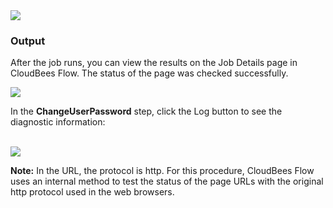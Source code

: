 <img src="../../plugins/EC-WebLogic/images/ChangeUserPassword/EC-WLSChangeUserPasswordStatus2.png" />

<h3>Output</h3>
<p>After the job runs, you can view the results on the Job Details page in CloudBees Flow. The status of the page was checked successfully.</p>
<img src="../../plugins/EC-WebLogic/images/ChangeUserPassword/EC-WLSChangeUserPasswordStatus3.png" />
<p>In the <b>ChangeUserPassword</b> step, click the Log button to see the diagnostic information:</p>
<br />
<img src="../../plugins/EC-WebLogic/images/ChangeUserPassword/EC-WLSChangeUserPasswordStatus4.png" />
<p><b>Note:</b> In the URL, the protocol is http. For this procedure, CloudBees Flow uses an internal method to test the status of the page URLs with the original http protocol used in the web browsers.</p>
